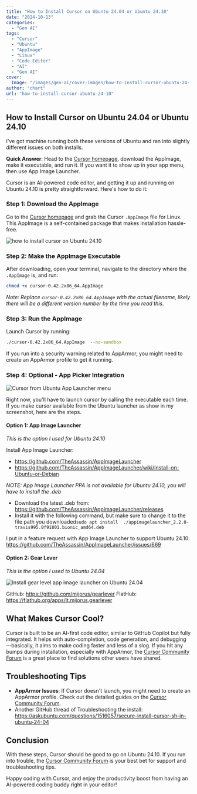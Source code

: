 ```yaml
---
title: "How to Install Cursor on Ubuntu 24.04 or Ubuntu 24.10"
date: "2024-10-13"
categories: 
  - "Gen AI"
tags: 
  - "Cursor"
  - "Ubuntu"
  - "AppImage"
  - "Linux"
  - "Code Editor"
  - "AI"
  - "Gen AI"
cover:
  Image: "/images/gen-ai/cover-images/how-to-install-cursor-ubuntu-24-10.webp"
author: "chart"
url: "how-to-install-cursor-ubuntu-24-10"
---
```


## How to Install Cursor on Ubuntu 24.04 or Ubuntu 24.10

I've got machine running both these versions of Ubuntu and ran into slightly different issues on both installs. 

**Quick Answer**: Head to the [Cursor homepage](https://www.cursor.com), download the AppImage, make it executable, and run it. If you want it to show up in your app menu, then use App Image Launcher.

Cursor is an AI-powered code editor, and getting it up and running on Ubuntu 24.10 is pretty straightforward. Here's how to do it:

### Step 1: Download the AppImage
Go to the [Cursor homepage](https://www.cursor.com) and grab the Cursor `.AppImage` file for Linux. This AppImage is a self-contained package that makes installation hassle-free.

![how to install cursor on Ubuntu 24.10](/images/gen-ai/how-to-install-cursor/cursor-homepage.webp)

### Step 2: Make the AppImage Executable
After downloading, open your terminal, navigate to the directory where the `.AppImage` is, and run:

```bash
chmod +x cursor-0.42.2x86_64.AppImage
```

*Note: Replace `cursor-0.42.2x86_64.AppImage` with the actual filename, likely there will be a different version number by the time you read this.*

### Step 3: Run the AppImage
Launch Cursor by running:

```bash
./cursor-0.42.2x86_64.AppImage  --no-sandbox
```

If you run into a security warning related to AppArmor, you might need to create an AppArmor profile to get it running.

### Step 4: Optional - App Picker Integration

![Cursor from Ubuntu App Launcher menu](/images/gen-ai/how-to-install-cursor/cursor-in-app-launcher.webp)

Right now, you'll have to launch cursor by calling the executable each time. If you make cursor available from the Ubuntu launcher as show in my screenshot, here are the steps.

#### Option 1: App Image Launcher
*This is the option I used for Ubuntu 24.10*

Install App Image Launcher: 
* <https://github.com/TheAssassin/AppImageLauncher>
* <https://github.com/TheAssassin/AppImageLauncher/wiki/Install-on-Ubuntu-or-Debian>

*NOTE: App Image Launcher PPA is not available for Ubuntu 24.10, you will have to install the .deb*

* Download the latest .deb from: <https://github.com/TheAssassin/AppImageLauncher/releases>
* Install it with the following command, but make sure to change it to the file path you downloaded`sudo apt install  ./appimagelauncher_2.2.0-travis995.0f91801.bionic_amd64.deb`

I put in a feature request with App Image Launcher to support Ubuntu 24.10: <https://github.com/TheAssassin/AppImageLauncher/issues/669>

#### Option 2: Gear Lever
*This is the option I used to Ubuntu 24.04*

![Install gear level app image launcher on Ubuntu 24.04](images/gen-ai/how-to-install-cursor/gear-level-review.webp)

GitHub: <https://github.com/mijorus/gearlever>
FlatHub: <https://flathub.org/apps/it.mijorus.gearlever>

## What Makes Cursor Cool?

Cursor is built to be an AI-first code editor, similar to GitHub Copilot but fully integrated. It helps with auto-completion, code generation, and debugging—basically, it aims to make coding faster and less of a slog. If you hit any bumps during installation, especially with AppArmor, the [Cursor Community Forum](https://forum.cursor.com) is a great place to find solutions other users have shared.

## Troubleshooting Tips
- **AppArmor Issues**: If Cursor doesn't launch, you might need to create an AppArmor profile. Check out the detailed guides on the [Cursor Community Forum](https://forum.cursor.com).
- Another GitHub thread of Troubleshooting the install: <https://askubuntu.com/questions/1516057/secure-install-cursor-sh-in-ubuntu-24-04>

## Conclusion
With these steps, Cursor should be good to go on Ubuntu 24.10. If you run into trouble, the [Cursor Community Forum](https://forum.cursor.com/t/cursor-install-ubuntu-24-04/4838/2) is your best bet for support and troubleshooting tips.

Happy coding with Cursor, and enjoy the productivity boost from having an AI-powered coding buddy right in your editor!